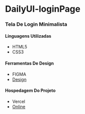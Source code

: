 # DailyUI-loginPage

### Tela De Login Minimalista

#### Línguagens Utilizadas

- HTML5
- CSS3

#### Ferramentas De Design

- FIGMA
- [Design](https://www.figma.com/file/PYiS0dcPvj2gDDOKtpZfVi/dailyUI?node-id=0%3A1)

#### Hospedagem Do Projeto

- Vercel
- [Online](https://loginpage-dailyui-f7md8ob2g-kaikselhorst.vercel.app/)
